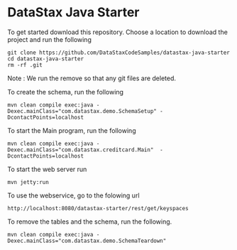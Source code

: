 DataStax Java Starter
========================

To get started download this repository. Choose a location to download the project and run the following
```
git clone https://github.com/DataStaxCodeSamples/datastax-java-starter
cd datastax-java-starter
rm -rf .git
```
Note : We run the remove so that any git files are deleted.

To create the schema, run the following

	mvn clean compile exec:java -Dexec.mainClass="com.datastax.demo.SchemaSetup" -DcontactPoints=localhost
	
To start the Main program, run the following 
	
	mvn clean compile exec:java -Dexec.mainClass="com.datastax.creditcard.Main"  -DcontactPoints=localhost
	
To start the web server run 

	mvn jetty:run

To use the webservice, go to the folowing url

	http://localhost:8080/datastax-starter/rest/get/keyspaces

To remove the tables and the schema, run the following.

    mvn clean compile exec:java -Dexec.mainClass="com.datastax.demo.SchemaTeardown"
    
    
